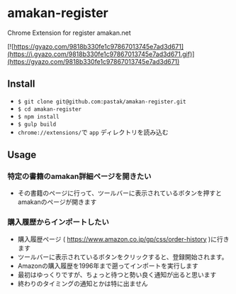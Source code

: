 # amakan-register

Chrome Extension for register amakan.net

[![https://gyazo.com/9818b330fe1c97867013745e7ad3d671](https://i.gyazo.com/9818b330fe1c97867013745e7ad3d671.gif)](https://gyazo.com/9818b330fe1c97867013745e7ad3d671)

## Install

- `$ git clone git@github.com:pastak/amakan-register.git`
- `$ cd amakan-register`
- `$ npm install`
- `$ gulp build`
- `chrome://extensions/`で `app` ディレクトリを読み込む

## Usage

### 特定の書籍のamakan詳細ページを開きたい

- その書籍のページに行って、ツールバーに表示されているボタンを押すとamakanのページが開きます

### 購入履歴からインポートしたい

- 購入履歴ページ ( https://www.amazon.co.jp/gp/css/order-history )に行きます
- ツールバーに表示されているボタンをクリックすると、登録開始されます。
- Amazonの購入履歴を1996年まで遡ってインポートを実行します
- 最初はゆっくりですが、ちょっと待つと勢い良く通知が出ると思います
- 終わりのタイミングの通知とかは特に出ません
